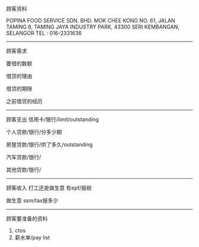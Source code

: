 顾客资料

POPINA FOOD SERVICE SDN. BHD. 
MOK CHEE KONG NO. 61, JALAN TAMING 8, TAMING JAYA INDUSTRY PARK, 43300 SERI KEMBANGAN, SELANGOR TEL : 016-2331636

-----------------
顾客需求


要借的数额

借贷的理由

借贷的期限

之前借贷的经历


--------------
顾客支出
信用卡/银行/limit/outstanding


个人贷款/银行/分多少期

房屋贷款/银行/供了多久/outstanding

汽车贷款/银行/


其他贷款/银行/

-----------
顾客收入
打工还是做生意
有epf/报税

做生意 ssm/tax报多少

-------
顾客要准备的资料
1. ctos
2. 薪水单/pay list




